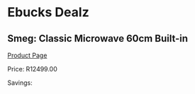 
# Ebucks Dealz
## Smeg: Classic Microwave 60cm Built-in
[Product Page](https://www.ebucks.com/web/shop/productSelected.do?prodId=316730110&catId=1196429345)

Price: R12499.00

Savings: 


	